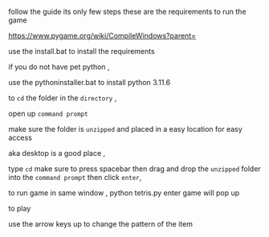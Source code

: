 follow the guide its only few steps 
these are the requirements to run the game 

https://www.pygame.org/wiki/CompileWindows?parent=

use the install.bat to install the requirements

if you do not have pet python ,

use the pythoninstaller.bat to install python 3.11.6

to `cd` the folder in the `directory` , 

open up `command prompt` 

make sure the folder is `unzipped` and placed in a easy location for easy access

aka desktop is a good place , 

type `cd` make sure to press spacebar then drag and drop the `unzipped` folder into the `command prompt` then click `enter`, 

to run game in same window , python tetris.py enter game will pop up 

to play 

use the arrow keys
up to change the pattern of the item
